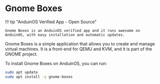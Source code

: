 # Gnome Boxes

!!! tip "AnduinOS Verified App - Open Source"

    Gnome Boxes is an AnduinOS verified app and it runs awesome on AnduinOS, with easy installation and automatic updates.

Gnome Boxes is a simple application that allows you to create and manage virtual machines. It is a front-end for QEMU and KVM, and it is part of the GNOME project.

To install Gnome Boxes on AnduinOS, you can run:

```bash
sudo apt update
sudo apt install -y gnome-boxes
```

